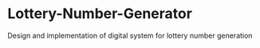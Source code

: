 # Lottery-Number-Generator
Design and implementation of digital system for lottery number generation
